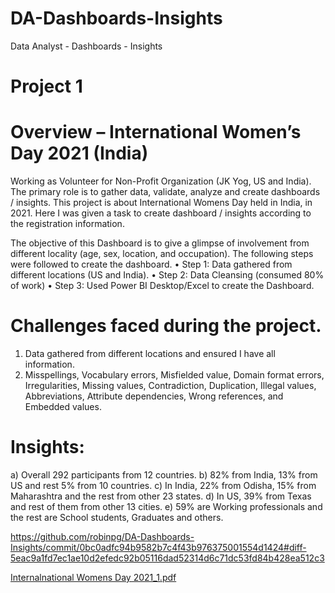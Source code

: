 # DA-Dashboards-Insights
Data Analyst - Dashboards - Insights

# Project 1
# Overview – International Women’s Day 2021 (India)
Working as Volunteer for Non-Profit Organization (JK Yog, US and India). The primary role is to gather data, validate, analyze and create dashboards / insights. This project is about International Womens Day held in India, in 2021. Here I was given a task to create dashboard / insights according to the registration information.  

The objective of this Dashboard is to give a glimpse of involvement from different locality (age, sex, location, and occupation).
The following steps were followed to create the dashboard.
•	Step 1: Data gathered from different locations (US and India).
•	Step 2: Data Cleansing (consumed 80% of work)
•	Step 3: Used Power BI Desktop/Excel to create the Dashboard.

# Challenges faced during the project.
1)	Data gathered from different locations and ensured I have all information.
2)	Misspellings, Vocabulary errors, Misfielded value, Domain format errors, Irregularities, Missing values, Contradiction, Duplication, Illegal values, Abbreviations, Attribute dependencies, Wrong references, and Embedded values.

# Insights:
a)	Overall 292 participants from 12 countries.
b)	82% from India, 13% from US and rest 5% from 10 countries.
c)	In India, 22% from Odisha, 15% from Maharashtra and the rest from other 23 states.
d)	In US, 39% from Texas and rest of them from other 13 cities.
e)	59% are Working professionals and the rest are School students, Graduates and others.

https://github.com/robinpg/DA-Dashboards-Insights/commit/0bc0adfc94b9582b7c4f43b976375001554d1424#diff-5eac9a1fd7ec1ae10d2efedc92b05116dad52314d6c71dc53fd84b428ea512c3


[Internalnational Womens Day 2021_1.pdf](https://github.com/robinpg/DA-Dashboards-Insights/files/6374186/Internalnational.Womens.Day.2021_1.pdf)
